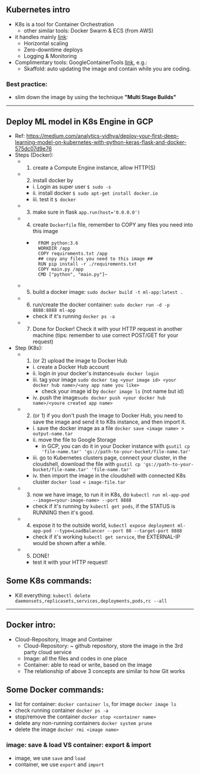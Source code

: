 ## Kubernetes intro

- K8s is a tool for Container Orchestration
  - other similar tools: Docker Swarm & ECS (from AWS)
- it handles mainly [link](https://testdriven.io/blog/running-flask-on-kubernetes/#what-is-container-orchestration):
  - Horizontal scaling
  - Zero-downtime deploys
  - Logging & Monitoring
- Complimentary tools: GoogleContainerTools [link](https://github.com/GoogleContainerTools), e.g.:
  - Skaffold: auto updating the image and contain while you are coding.

### Best practice:
- slim down the image by using the technique **"Multi Stage Builds"**

---
## Deploy ML model in K8s Engine in GCP

- Ref: https://medium.com/analytics-vidhya/deploy-your-first-deep-learning-model-on-kubernetes-with-python-keras-flask-and-docker-575dc07d9e76
- Steps (Docker):
  - 1. create a Compute Engine instance, allow HTTP(S)
  - 2. install docker by
    - i. Login as super user ```$ sudo -s```
    - ii. install docker ```$ sudo apt-get install docker.io```
    - iii. test it ```$ docker```
  - 3. make sure in flask ```app.run(host='0.0.0.0')```
  - 4. create ```Dockerfile``` file, remember to COPY any files you need into this image
    - ```
        FROM python:3.6
        WORKDIR /app
        COPY requirements.txt /app
        ## copy any files you need to this image ##
        RUN pip install -r ./requirements.txt
        COPY main.py /app
        CMD ["python", "main.py"]~
  - 5. build a docker image: ```sudo docker build -t ml-app:latest .```
  - 6. run/create the docker container: ```sudo docker run -d -p 8888:8888 ml-app```
    - check if it's running ```docker ps -a```
  - 7. Done for Docker! Check it with your HTTP request in another machine (tips: remember to use correct POST/GET for your request)
- Step (K8s):
  - 1. (or 2) upload the image to Docker Hub
    - i. create a Docker Hub account
    - ii. login in your docker's instance```sudo docker login```
    - iii. tag your image ```sudo docker tag <your image id> <your docker hub name>/<any app name you like>```
      - check your image id by ```docker image ls``` (not name but id)
    - iv. push the image```sudo docker push <your docker hub name>/<youre created app name>```
  - 2. <NOT WORK YET> (or 1) if you don't push the image to Docker Hub, you need to save the image and send it to K8s instance, and then import it.
    - i. save the docker image as a file ```docker save <image name> > output-name.tar```
    - ii. move the file to Google Storage
      - in GCP, you can do it in your Docker instance with ```gsutil cp 'file-name.tar' 'gs://path-to-your-bucket/file-name.tar'```
    - iii. go to Kubernetes clusters page, connect your cluster, in the cloudshell, download the file with ```gsutil cp 'gs://path-to-your-bucket/file-name.tar' 'file-name.tar' ```
    - iv. then import the image in the cloudshell with connected K8s cluster ```docker load < image-file.tar```
  - 3. now we have image, to run it in K8s, do ```kubectl run ml-app-pod --image=<your-image-name> --port 8888```
    - check if it's running by ```kubectl get pods```, if the STATUS is RUNNING then it's good.
  - 4. expose it to the outside world, ```kubectl expose deployment ml-app-pod --type=LoadBalancer --port 80 --target-port 8888```
    - check if it's working ```kubectl get service```, the EXTERNAL-IP would be shown after a while.
  - 5. DONE!
    - test it with your HTTP request!
  
## Some K8s commands:
- Kill everything: ```kubectl delete daemonsets,replicasets,services,deployments,pods,rc --all```

---
## Docker intro:
- Cloud-Repository, Image and Container
  - Cloud-Repository: ~ github repository, store the image in the 3rd party cloud service
  - Image: all the files and codes in one place
  - Container: able to read or write, based on the image
  - The relationship of above 3 concepts are similar to how Git works

## Some Docker commands:

- list for container: ```docker container ls```, for image ```docker image ls```
- check running container ```docker ps -a```
- stop/remove the container ```docker stop <container name>```
- delete any non-running containers ```docker system prune```
- delete the image ```docker rmi <image name>```

### image: save & load VS container: export & import
- image, we use ```save``` and ```load```
- container, we use ```export``` and ```import```
